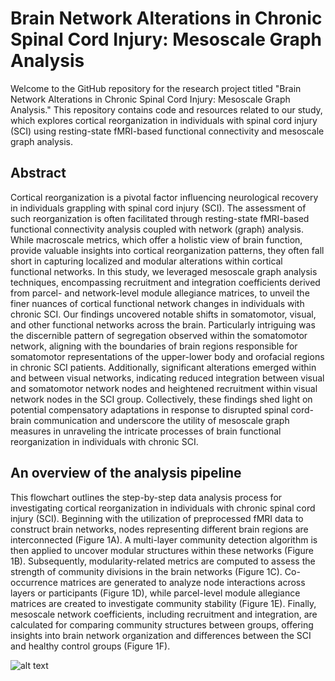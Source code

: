 # Brain Network Alterations in Chronic Spinal Cord Injury: Mesoscale Graph Analysis
Welcome to the GitHub repository for the research project titled "Brain Network Alterations in Chronic Spinal Cord Injury: Mesoscale Graph Analysis." This repository contains code and resources related to our study, which explores cortical reorganization in individuals with spinal cord injury (SCI) using resting-state fMRI-based functional connectivity and mesoscale graph analysis.

## Abstract
Cortical reorganization is a pivotal factor influencing neurological recovery in individuals grappling with spinal cord injury (SCI). The assessment of such reorganization is often facilitated through resting-state fMRI-based functional connectivity analysis coupled with network (graph) analysis. While macroscale metrics, which offer a holistic view of brain function, provide valuable insights into cortical reorganization patterns, they often fall short in capturing localized and modular alterations within cortical functional networks. In this study, we leveraged mesoscale graph analysis techniques, encompassing recruitment and integration coefficients derived from parcel- and network-level module allegiance matrices, to unveil the finer nuances of cortical functional network changes in individuals with chronic SCI. Our findings uncovered notable shifts in somatomotor, visual, and other functional networks across the brain. Particularly intriguing was the discernible pattern of segregation observed within the somatomotor network, aligning with the boundaries of brain regions responsible for somatomotor representations of the upper-lower body and orofacial regions in chronic SCI patients. Additionally, significant alterations emerged within and between visual networks, indicating reduced integration between visual and somatomotor network nodes and heightened recruitment within visual network nodes in the SCI group. Collectively, these findings shed light on potential compensatory adaptations in response to disrupted spinal cord-brain communication and underscore the utility of mesoscale graph measures in unraveling the intricate processes of brain functional reorganization in individuals with chronic SCI.

## An overview of the analysis pipeline
This flowchart outlines the step-by-step data analysis process for investigating cortical reorganization in individuals with chronic spinal cord injury (SCI). Beginning with the utilization of preprocessed fMRI data to construct brain networks, nodes representing different brain regions are interconnected (Figure 1A). A multi-layer community detection algorithm is then applied to uncover modular structures within these networks (Figure 1B). Subsequently, modularity-related metrics are computed to assess the strength of community divisions in the brain networks (Figure 1C). Co-occurrence matrices are generated to analyze node interactions across layers or participants (Figure 1D), while parcel-level module allegiance matrices are created to investigate community stability (Figure 1E). Finally, mesoscale network coefficients, including recruitment and integration, are calculated for comparing community structures between groups, offering insights into brain network organization and differences between the SCI and healthy control groups (Figure 1F).

![alt text](https://github.com/fvfarahani/hyperaligned-brain-network/blob/main/Pipeline.png?raw=true)


